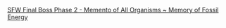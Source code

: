 [SFW Final Boss Phase 2 - Memento of All Organisms ~ Memory of Fossil Energy](https://www.youtube.com/watch?v=ZOczrPEtriU)